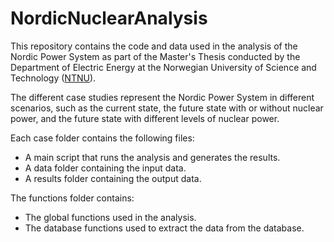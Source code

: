 # NordicNuclearAnalysis

This repository contains the code and data used in the analysis of the Nordic Power System as part of the Master's 
Thesis conducted by the Department of Electric Energy at the Norwegian University of Science and Technology 
([NTNU](https://www.ntnu.edu/iel)).

The different case studies represent the Nordic Power System in different scenarios, such as the current state, 
the future state with or without nuclear power, and the future state with different levels of nuclear power.

Each case folder contains the following files:
- A main script that runs the analysis and generates the results.
- A data folder containing the input data.
- A results folder containing the output data.

The functions folder contains:
- The global functions used in the analysis.
- The database functions used to extract the data from the database.


